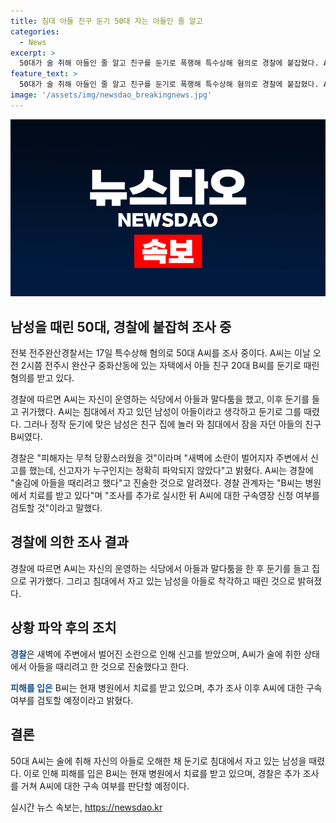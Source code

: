 ```yaml
---
title: 침대 아들 친구 둔기 50대 자는 아들인 줄 알고
categories:
  - News
excerpt: >
  50대가 술 취해 아들인 줄 알고 친구를 둔기로 폭행해 특수상해 혐의로 경찰에 붙잡혔다. A씨는 식당에서 아들과 말다툼 후 둔기를 들고 귀가한 뒤, 침대에서 자는 남성을 아들로 오해해 폭행했다. 폭행당한 남성은 친구의 아들이었고, 주변에서의 신고로 사건이 드러났다. A씨는 술에 취해 아들을 때리려 했다고 진술했으며, 피해자는 치료를 받고 경찰은 추가 조사 후 구속 영장을 검토할 예정이다.
feature_text: >
  50대가 술 취해 아들인 줄 알고 친구를 둔기로 폭행해 특수상해 혐의로 경찰에 붙잡혔다. A씨는 식당에서 아들과 말다툼 후 둔기를 들고 귀가한 뒤, 침대에서 자는 남성을 아들로 오해해 폭행했다. 폭행당한 남성은 친구의 아들이었고, 주변에서의 신고로 사건이 드러났다. A씨는 술에 취해 아들을 때리려 했다고 진술했으며, 피해자는 치료를 받고 경찰은 추가 조사 후 구속 영장을 검토할 예정이다.
image: '/assets/img/newsdao_breakingnews.jpg'
---
```


<p><img src="/assets/img/newsdao_breakingnews.jpg" alt="flaretime 속보" /></p>

<h2>남성을 때린 50대, 경찰에 붙잡혀 조사 중</h2>

<p data-ke-size="size16">전북 전주완산경찰서는 17일 특수상해 혐의로 50대 A씨를 조사 중이다. A씨는 이날 오전 2시쯤 전주시 완산구 중화산동에 있는 자택에서 아들 친구 20대 B씨를 둔기로 때린 혐의를 받고 있다.</p>

<p data-ke-size="size16">경찰에 따르면 A씨는 자신이 운영하는 식당에서 아들과 말다툼을 했고, 이후 둔기를 들고 귀가했다. A씨는 침대에서 자고 있던 남성이 아들이라고 생각하고 둔기로 그를 때렸다. 그러나 정작 둔기에 맞은 남성은 친구 집에 놀러 와 침대에서 잠을 자던 아들의 친구 B씨였다.</p>

<p data-ke-size="size16">경찰은 "피해자는 무척 당황스러웠을 것"이라며 "새벽에 소란이 벌어지자 주변에서 신고를 했는데, 신고자가 누구인지는 정확히 파악되지 않았다"고 밝혔다. A씨는 경찰에 "술김에 아들을 때리려고 했다"고 진술한 것으로 알려졌다. 경찰 관계자는 "B씨는 병원에서 치료를 받고 있다"며 "조사를 추가로 실시한 뒤 A씨에 대한 구속영장 신청 여부를 검토할 것"이라고 말했다.</p>

<h2 data-ke-size="size26">경찰에 의한 조사 결과</h2>

<p data-ke-size="size16">경찰에 따르면 A씨는 자신의 운영하는 식당에서 아들과 말다툼을 한 후 둔기를 들고 집으로 귀가했다. 그리고 침대에서 자고 있는 남성을 아들로 착각하고 때린 것으로 밝혀졌다.</p>

<h2 data-ke-size="size26">상황 파악 후의 조치</h2>

<p data-ke-size="size16"><b><span style="color: #1a5490;">경찰</span></b>은 새벽에 주변에서 벌어진 소란으로 인해 신고를 받았으며, A씨가 술에 취한 상태에서 아들을 때리려고 한 것으로 진술했다고 한다.</p>

<p data-ke-size="size16"><b><span style="color: #1a5490;">피해를 입은</span></b> B씨는 현재 병원에서 치료를 받고 있으며, 추가 조사 이후 A씨에 대한 구속 여부를 검토할 예정이라고 밝혔다.</p>

<h2 data-ke-size="size26">결론</h2>

<p data-ke-size="size16">50대 A씨는 술에 취해 자신의 아들로 오해한 채 둔기로 침대에서 자고 있는 남성을 때렸다. 이로 인해 피해를 입은 B씨는 현재 병원에서 치료를 받고 있으며, 경찰은 추가 조사를 거쳐 A씨에 대한 구속 여부를 판단할 예정이다.</p>
실시간 뉴스 속보는, <a href="https://newsdao.kr" rel="dofollow">https://newsdao.kr</a>


